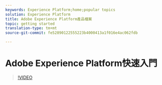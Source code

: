 ```yaml
---
keywords: Experience Platform;home;popular topics
solution: Experience Platform
title: Adobe Experience Platform產品檔案
topic: getting started
translation-type: tm+mt
source-git-commit: fe52890122555223b4000413a1f016e4ac062fdb

---
```



# Adobe Experience Platform快速入門

>[!VIDEO](https://video.tv.adobe.com/v/27361?quality=12)